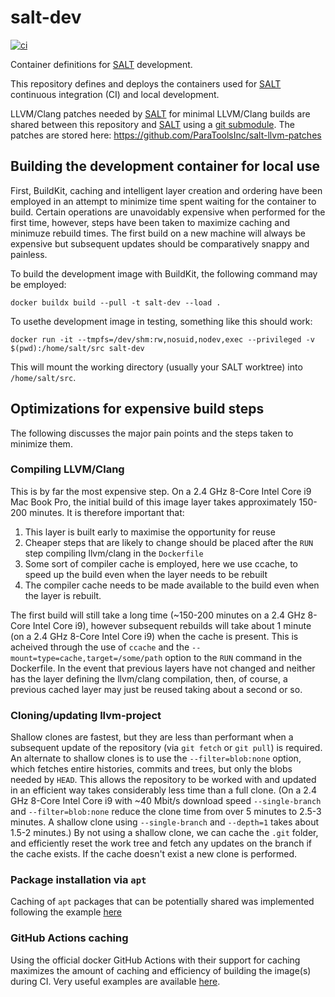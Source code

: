 # salt-dev

[![ci](https://github.com/ParaToolsInc/salt-dev/actions/workflows/CI.yml/badge.svg)](https://github.com/ParaToolsInc/salt-dev/actions/workflows/CI.yml)

Container definitions for [SALT] development.

This repository defines and deploys the containers used for [SALT] continuous integration (CI) and local development.

LLVM/Clang patches needed by [SALT] for minimal LLVM/Clang builds are shared between this repository
and [SALT] using a [git submodule].
The patches are stored here: https://github.com/ParaToolsInc/salt-llvm-patches

## Building the development container for local use

First, BuildKit, caching and intelligent layer creation and ordering have been employed
in an attempt to minimize time spent waiting for the container to build.
Certain operations are unavoidably expensive when performed for the first time,
however, steps have been taken to maximize caching and minimuze rebuild times.
The first build on a new machine will always be expensive but subsequent updates
should be comparatively snappy and painless.

To build the development image with BuildKit, the following command may be employed:

``` shell
docker buildx build --pull -t salt-dev --load .
```

To usethe development image in testing, something like this should work:

``` shell
docker run -it --tmpfs=/dev/shm:rw,nosuid,nodev,exec --privileged -v $(pwd):/home/salt/src salt-dev
```

This will mount the working directory (usually your SALT worktree) into `/home/salt/src`.

## Optimizations for expensive build steps

The following discusses the major pain points and the steps taken to minimize them.

### Compiling LLVM/Clang

This is by far the most expensive step.
On a 2.4 GHz 8-Core Intel Core i9 Mac Book Pro,
the initial build of this image layer takes approximately 150-200 minutes.
It is therefore important that:

1. This layer is built early to maximise the opportunity for reuse
2. Cheaper steps that are likely to change should be placed after the `RUN` step compiling llvm/clang in the `Dockerfile`
3. Some sort of compiler cache is employed, here we use ccache, to speed up the build even when the layer needs to be rebuilt
4. The compiler cache needs to be made available to the build even when the layer is rebuilt.

The first build will still take a long time (~150-200 minutes on a 2.4 GHz 8-Core Intel Core i9),
however subsequent rebuilds will take about 1 minute (on a 2.4 GHz 8-Core Intel Core i9) when the cache is
present.
This is acheived through the use of `ccache` and the `--mount=type=cache,target=/some/path` option to the
`RUN` command in the Dockerfile.
In the event that previous layers have not changed and neither has the layer defining the llvm/clang compilation,
then, of course, a previous cached layer may just be reused taking about a second or so.

### Cloning/updating llvm-project

Shallow clones are fastest, but they are less than performant when a subsequent update of the repository
(via `git fetch` or `git pull`) is required.
An alternate to shallow clones is to use the `--filter=blob:none` option,
which fetches entire histories, commits and trees, but only the blobs needed by `HEAD`.
This allows the repository to be worked with and updated in an efficient way takes considerably less time
than a full clone.
(On a 2.4 GHz 8-Core Intel Core i9 with ~40 Mbit/s download speed `--single-branch` and `--filter=blob:none`
reduce the clone time from over 5 minutes to 2.5-3 minutes.
A shallow clone using `--single-branch` and `--depth=1` takes about 1.5-2 minutes.)
By not using a shallow clone, we can cache the `.git` folder, and efficiently reset the work tree and
fetch any updates on the branch if the cache exists.
If the cache doesn't exist a new clone is performed.

### Package installation via `apt`

Caching of `apt` packages that can be potentially shared was implemented following the example
[here](https://docs.docker.com/engine/reference/builder/#run---mounttypecache)

### GitHub Actions caching

Using the official docker GitHub Actions with their support for caching maximizes the amount of caching and
efficiency of building the image(s) during CI.
Very useful examples are available [here](https://docs.docker.com/build/ci/github-actions/examples).

[SALT]: https://github.com/ParaToolsInc/salt
[git submodule]: https://git-scm.com/book/en/v2/Git-Tools-Submodules
